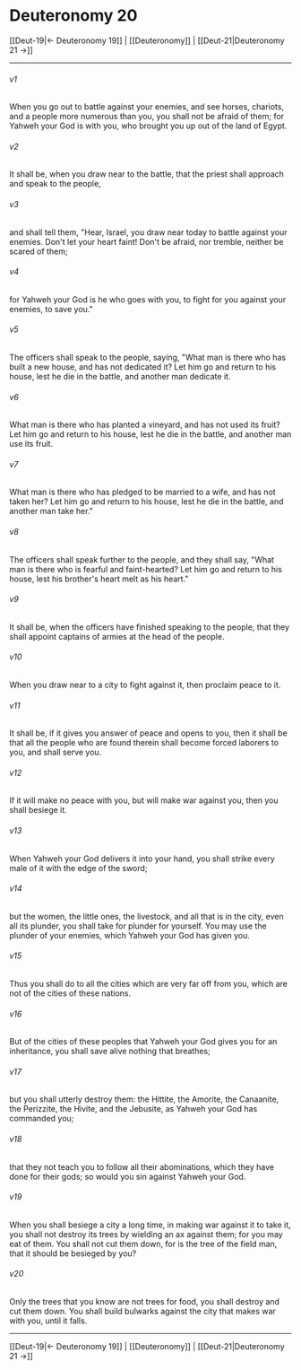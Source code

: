 # Deuteronomy 20

[[Deut-19|← Deuteronomy 19]] | [[Deuteronomy]] | [[Deut-21|Deuteronomy 21 →]]
***



###### v1 
When you go out to battle against your enemies, and see horses, chariots, and a people more numerous than you, you shall not be afraid of them; for Yahweh your God is with you, who brought you up out of the land of Egypt. 

###### v2 
It shall be, when you draw near to the battle, that the priest shall approach and speak to the people, 

###### v3 
and shall tell them, "Hear, Israel, you draw near today to battle against your enemies. Don't let your heart faint! Don't be afraid, nor tremble, neither be scared of them; 

###### v4 
for Yahweh your God is he who goes with you, to fight for you against your enemies, to save you." 

###### v5 
The officers shall speak to the people, saying, "What man is there who has built a new house, and has not dedicated it? Let him go and return to his house, lest he die in the battle, and another man dedicate it. 

###### v6 
What man is there who has planted a vineyard, and has not used its fruit? Let him go and return to his house, lest he die in the battle, and another man use its fruit. 

###### v7 
What man is there who has pledged to be married to a wife, and has not taken her? Let him go and return to his house, lest he die in the battle, and another man take her." 

###### v8 
The officers shall speak further to the people, and they shall say, "What man is there who is fearful and faint-hearted? Let him go and return to his house, lest his brother's heart melt as his heart." 

###### v9 
It shall be, when the officers have finished speaking to the people, that they shall appoint captains of armies at the head of the people. 

###### v10 
When you draw near to a city to fight against it, then proclaim peace to it. 

###### v11 
It shall be, if it gives you answer of peace and opens to you, then it shall be that all the people who are found therein shall become forced laborers to you, and shall serve you. 

###### v12 
If it will make no peace with you, but will make war against you, then you shall besiege it. 

###### v13 
When Yahweh your God delivers it into your hand, you shall strike every male of it with the edge of the sword; 

###### v14 
but the women, the little ones, the livestock, and all that is in the city, even all its plunder, you shall take for plunder for yourself. You may use the plunder of your enemies, which Yahweh your God has given you. 

###### v15 
Thus you shall do to all the cities which are very far off from you, which are not of the cities of these nations. 

###### v16 
But of the cities of these peoples that Yahweh your God gives you for an inheritance, you shall save alive nothing that breathes; 

###### v17 
but you shall utterly destroy them: the Hittite, the Amorite, the Canaanite, the Perizzite, the Hivite, and the Jebusite, as Yahweh your God has commanded you; 

###### v18 
that they not teach you to follow all their abominations, which they have done for their gods; so would you sin against Yahweh your God. 

###### v19 
When you shall besiege a city a long time, in making war against it to take it, you shall not destroy its trees by wielding an ax against them; for you may eat of them. You shall not cut them down, for is the tree of the field man, that it should be besieged by you? 

###### v20 
Only the trees that you know are not trees for food, you shall destroy and cut them down. You shall build bulwarks against the city that makes war with you, until it falls.

***
[[Deut-19|← Deuteronomy 19]] | [[Deuteronomy]] | [[Deut-21|Deuteronomy 21 →]]
